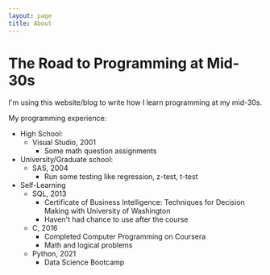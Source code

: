 ```yaml
---
layout: page
title: About
---
```


# The Road to Programming at Mid-30s

I'm using this website/blog to write how I learn programming at my mid-30s.

My programming experience:
* High School:
    * Visual Studio, 2001
        * Some math question assignments
* University/Graduate school: 
    * SAS, 2004
        * Run some testing like regression, z-test, t-test 
* Self-Learning
    * SQL, 2013 
        * Certificate of Business Intelligence: Techniques for Decision Making with University of Washington
        * Haven't had chance to use after the course
    * C, 2016
        * Completed Computer Programming on Coursera
        * Math and logical problems
    * Python, 2021
        * Data Science Bootcamp